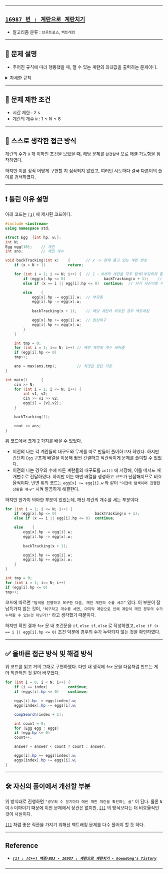 
---

## [`16987 번 : 계란으로 계란치기`](https://www.acmicpc.net/problem/16987)

- 알고리즘 분류 : `브루트포스`, `백트래킹`

---

## 🔖 문제 설명

- 주어진 규칙에 따라 행동했을 때, 깰 수 있는 계란의 최대값을 출력하는 문제이다.

<details><summary> 자세한 규칙</summary>

- 문제의 계란은 내구도와 무게가 존재한다. 계란 `A` 와 계란 `B` 를 부딪혔을 때, `A` 는 `B 의 무게` 만큼 내구도가 감소하고, `B` 는 `A 의 무게` 만큼 내구도가 감소한다.
- 계란 `A` 가 순차적으로 주어지고, 이 순서에 맞춰 계란을 이용해야 한다.
- 또다른 계란 `B` 는 `A` 를 제외한 아무 계란이나 선택할 수 있다. `(내구도 > 0 인 계란)`

</details>


---

## 🛑 문제 제한 조건

- 시간 제한 : $\text{2 s}$
- 계란의 개수 `N` : $1 \leq N \leq 8$

---

## 🍳 스스로 생각한 접근 방식

계란의 수가 `8` 개 이하인 조건을 보았을 때, 해당 문제를 `완전탐색` 으로 해결 가능함을 짐작하였다.

하지만 이를 정작 어떻게 구현할 지 짐작되지 않았고, 여러번 시도하다 결국 다른이의 풀이를 검색하였다.

---


## ❗ 틀린 이유 설명

아래 코드는 [`[1]`](#1--c-백준boj---16987--계란으로-계란치기---howudongs-tistory) 에 제시된 코드이다.

```cpp
#include <iostream>
using namespace std;

struct Egg  {int hp, w;};
int N;
Egg egg[10];    // 계란
int ans;        // 깨진 개수

void backTracking(int x)    {       // x -> 현재 들고 있는 계란 번호
    if (x > N + 1)          return;

    for (int i = 1; i <= N; i++) {  // 1 ~ N개의 계란을 모두 탐색(부딪히게 함)
        if (egg[x].hp <= 0)                 backTracking(x + 1);    // 들고 있는 계란이 이미 깨져 있으면 오른쪽 계란으로 백트래킹
        else if (x == i || egg[i].hp <= 0)  continue;  // 자기 자신이랑 이미 깨진 계란은 패스

        else    {
            egg[x].hp -= egg[i].w;  // 부딪힘
            egg[i].hp -= egg[x].w;
            
            backTracking(x + 1);    // 해당 계란과 부딪힌 경우 백트래킹

            egg[x].hp += egg[i].w;  // 원상복구
            egg[i].hp += egg[x].w;
        }
    }

    int tmp = 0;
    for (int i = 1; i<= N; i++) // 깨진 계란의 개수 세어줌
    if (egg[i].hp <= 0)
    tmp++;

    ans = max(ans,tmp);         // 최댓값 정답 저장
}

int main()      {
    cin >> N;
    for (int i = 1; i <= N; i++) {
        int v1, v2;
        cin >> v1 >> v2;
        egg[i] = {v1,v2};
    }

    backTracking(1);

    cout << ans;
}
```

위 코드에서 크게 2 가지를 배울 수 있었다.

- 이전의 나는 각 계란들의 내구도와 무게를 따로 만들어 풀이하고자 하였다. 하지만 간단히 `Egg` 구조체 배열을 이용해 훨씬 간결하고 직관적이게 문제를 풀이할 수 있었다.
- 이전의 나는 경우의 수에 따른 계란들의 내구도를 `int[]` 에 저장해, 이를 메서드 매개변수로 전달하였다. 하지만 이는 매번 배열을 생성하고 코드가 난잡해지므로 비효율적이다. 반면 위의 코드는 `egg[x] += egg[i].w` 와 같이 `"이전에 탐색하며 진행한 상황을 복구"` 시켜 깔끔하게 해결한다.

하지만 한가지 의아한 부분이 있었는데, 깨진 계란의 개수를 세는 부분이다.

```cpp
for (int i = 1; i <= N; i++) {
    if (egg[x].hp <= 0)                 backTracking(x + 1);      
    else if (x == i || egg[i].hp <= 0)  continue; 

    else    {
        egg[x].hp -= egg[i].w;  
        egg[i].hp -= egg[x].w;
        
        backTracking(x + 1);    

        egg[x].hp += egg[i].w;  
        egg[i].hp += egg[x].w;
    }
}

int tmp = 0;
for (int i = 1; i<= N; i++) 
if (egg[i].hp <= 0)
tmp++;
```

코드에 따르면 `"탐색을 진행하고 복구한 다음, 깨진 계란의 수를 세고"` 있다. 이 부분이 잘 납득가지 않는 것이, `"복구하고 개수를 세면, 마지막 계란으로 인해 계란이 깨진 경우의 수가 누락될 수 있는것 아닌가?"` 라고 생각했기 때문이다.

하지만 확인 결과 `for` 문 내 조건문을 `if`, `else if`, `else` 로 작성하였고, `else if (x == i || egg[i].hp <= 0)` 조건 덕분에 경우의 수가 누락되지 않는 것을 확인하였다.

---

## ✅ 올바른 접근 방식 및 해결 방식

위 코드를 읽고 거의 그대로 구현하였다. 다만 내 생각에 `for` 문을 다음처럼 만드는 게 더 직관적인 것 같아 바꾸었다.

```java
for (int i = 0; i < N; i++) {
    if (i == index)         continue;
    if (eggs[i].hp <= 0)    continue;

    eggs[i].hp -= eggs[index].w;
    eggs[index].hp -= eggs[i].w;

    compSearch(index + 1);

    int count = 0;
    for (Egg egg : eggs)
    if (egg.hp <= 0)
    count++;

    answer = answer < count ? count : answer;

    eggs[i].hp += eggs[index].w;
    eggs[index].hp += eggs[i].w;
}
```

---

## 🛠 자신의 풀이에서 개선할 부분

위 방식대로 진행하면 `"경우의 수 분기마다 매번 깨진 계란을 확인하는 꼴"` 이 된다. 물론 `N` 이 `8` 이하이기 때문에 이번 문제에서 상관은 없지만, [`[1]`](#1--c-백준boj---16987--계란으로-계란치기---howudongs-tistory) 의 방식보다는 더 비효율적인 것이 사실이다.

[`[1]`](#1--c-백준boj---16987--계란으로-계란치기---howudongs-tistory) 처럼 좋은 직관을 가지기 위해선 백트래킹 문제를 다수 풀어야 할 듯 하다.

---

## Reference

- ##### [`[1] : [C++] 백준/BOJ - 16987 : 계란으로 계란치기 - howudong's Tistory`](https://howudong.tistory.com/251)

---


